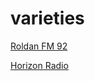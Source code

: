 # varieties

[Roldan FM 92](http://server.laradio.online:8704/)

[Horizon Radio](http://horizonradio-bethunelens.ice.infomaniak.ch/horizonradio-bethunelens-128)

